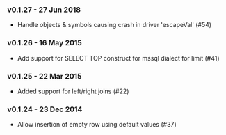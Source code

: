 ### v0.1.27 - 27 Jun 2018

- Handle objects & symbols causing crash in driver 'escapeVal' (#54)

### v0.1.26 - 16 May 2015

- Add support for SELECT TOP construct for mssql dialect for limit (#41)

### v0.1.25 - 22 Mar 2015

- Added support for left/right joins (#22)

### v0.1.24 - 23 Dec 2014

- Allow insertion of empty row using default values (#37)
